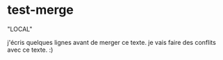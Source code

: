 # test-merge

"LOCAL"

j'écris quelques lignes avant de merger ce texte.
je vais faire des conflits avec ce texte.
:)
